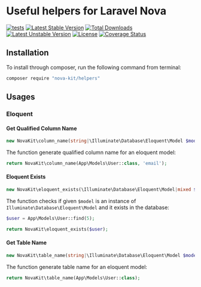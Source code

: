 Useful helpers for Laravel Nova
==============

[![tests](https://github.com/nova-kit/helpers/workflows/tests/badge.svg?branch=master)](https://github.com/nova-kit/helpers/actions?query=workflow%3Atests+branch%3Amaster)
[![Latest Stable Version](https://poser.pugx.org/nova-kit/helpers/v/stable)](https://packagist.org/packages/nova-kit/helpers)
[![Total Downloads](https://poser.pugx.org/nova-kit/helpers/downloads)](https://packagist.org/packages/nova-kit/helpers)
[![Latest Unstable Version](https://poser.pugx.org/nova-kit/helpers/v/unstable)](https://packagist.org/packages/nova-kit/helpers)
[![License](https://poser.pugx.org/nova-kit/helpers/license)](https://packagist.org/packages/nova-kit/helpers)
[![Coverage Status](https://coveralls.io/repos/github/nova-kit/helpers/badge.svg?branch=master)](https://coveralls.io/github/nova-kit/helpers?branch=master)


## Installation

To install through composer, run the following command from terminal:

```bash
composer require "nova-kit/helpers"
```

## Usages

### Eloquent

#### Get Qualified Column Name

```php
new NovaKit\column_name(string|\Illuminate\Database\Eloquent\Model $model, string $attribute): string;
```

The function generate qualified column name for an eloquent model:

```php
return NovaKit\column_name(App\Models\User::class, 'email');
```

#### Eloquent Exists

```php
new NovaKit\eloquent_exists(\Illuminate\Database\Eloquent\Model|mixed $model): bool;
```

The function checks if given `$model` is an instance of `Illuminate\Database\Eloquent\Model` and it exists in the database:


```php
$user = App\Models\User::find(5);

return NovaKit\eloquent_exists($user);
```

#### Get Table Name

```php
new NovaKit\table_name(string|\Illuminate\Database\Eloquent\Model $model): string;
```

The function generate table name for an eloquent model:

```php
return NovaKit\table_name(App\Models\User::class);
```
